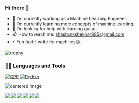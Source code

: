 ### Hi there 👋

- 🔭 I’m currently working as a Machine Learning Engineer.
- 🌱 I’m currently learning more concepts of machine learning.
- 🤔 I’m looking for help with learning guitar.
- 📫 How to reach me: shashankshekhar885@gmail.com
- ⚡ Fun fact: I  write for machines😄.


[![trophy](https://github-profile-trophy.vercel.app/?username=shank885&theme=onedark)](https://github.com/ryo-ma/github-profile-trophy)

### 👨‍💻 Languages and Tools
[![CPP](https://img.shields.io/badge/C++-Solutions-blue.svg?style=flat&logo=c%2B%2Blink=https://github.com/shank885)](https://github.com/shank885) 
[![Python](https://img.shields.io/badge/-Python-black?style=flat&logo=python&link=https://github.com/shank885)](https://github.com/shank885)


<p class="aligncenter">
    <img src="https://github-readme-stats.vercel.app/api?username=SHANK885&show_icons=true&theme=radical&count_private=true" alt="centered image" />
</p>
  
<a href="https://github.com/SHANK885/Tensorflow-in-Practice-Specialization">
  <img align="left" src="https://github-readme-stats.vercel.app/api/pin/?username=SHANK885&repo=Tensorflow-in-Practice-Specialization&theme=radical" />
</a>
<a href="https://github.com/SHANK885/Deep-Learning-Specialization-Coursera">
  <img align="left" src="https://github-readme-stats.vercel.app/api/pin/?username=SHANK885&repo=Deep-Learning-Specialization-Coursera&theme=radical" />
</a>

<a href="https://github.com/SHANK885/Machine-Learning-Andrew-Ng">
  <img align="left" src="https://github-readme-stats.vercel.app/api/pin/?username=SHANK885&repo=Machine-Learning-Andrew-Ng&theme=radical" />
</a>
<a href="https://github.com/SHANK885/Stanford_Machine_Learning_Python">
  <img align="left" src="https://github-readme-stats.vercel.app/api/pin/?username=SHANK885&repo=Stanford_Machine_Learning_Python&theme=radical" />
</a>

<a href="https://github.com/SHANK885/RGB-to-Grayscale">
  <img align="left" src="https://github-readme-stats.vercel.app/api/pin/?username=SHANK885&repo=RGB-to-Grayscale&theme=radical" />
</a>
<a href="https://github.com/SHANK885/PKNN-MIFS">
  <img align="left" src="https://github-readme-stats.vercel.app/api/pin/?username=SHANK885&repo=PKNN-MIFS&theme=radical" />
</a>

<!-- [![Top Langs](https://github-readme-stats.vercel.app/api/top-langs/?username=SHANK885&theme=radical)](https://github.com/anuraghazra/github-readme-stats) -->

